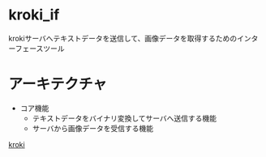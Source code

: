 # kroki_if

krokiサーバへテキストデータを送信して、画像データを取得するためのインターフェースツール

# アーキテクチャ
- コア機能
    - テキストデータをバイナリ変換してサーバへ送信する機能
    - サーバから画像データを受信する機能


[kroki](https://kroki.io/)
